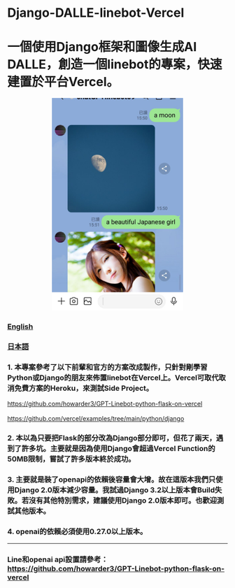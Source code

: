 # Django-DALLE-linebot-Vercel
# 一個使用Django框架和圖像生成AI DALLE，創造一個linebot的專案，快速建置於平台Vercel。


<div align="center">
  <img src="demo/demo1.png" width="300"/>
</div>



### [English](https://github.com/pyfbsdk59/Django-DALLE-linebot-Vercel/blob/main/README_en.md)
### [日本語](https://github.com/pyfbsdk59/Django-DALLE-linebot-Vercel/blob/main/README_jp.md)



### 1. 本專案參考了以下前輩和官方的方案改成製作，只針對剛學習Python或Django的朋友來佈置linebot在Vercel上。Vercel可取代取消免費方案的Heroku，來測試Side Project。

https://github.com/howarder3/GPT-Linebot-python-flask-on-vercel<br><br>
https://github.com/vercel/examples/tree/main/python/django


### 2. 本以為只要把Flask的部分改為Django部分即可，但花了兩天，遇到了許多坑。主要就是因為使用Django會超過Vercel Function的50MB限制，嘗試了許多版本終於成功。


### 3. 主要就是裝了openapi的依賴後容量會大增。故在這版本我們只使用Django 2.0版本減少容量。我試過Django 3.2以上版本會Build失敗。若沒有其他特別需求，建議使用Django 2.0版本即可。也歡迎測試其他版本。

### 4. openai的依賴必須使用0.27.0以上版本。
------
### Line和openai api設置請參考： https://github.com/howarder3/GPT-Linebot-python-flask-on-vercel
